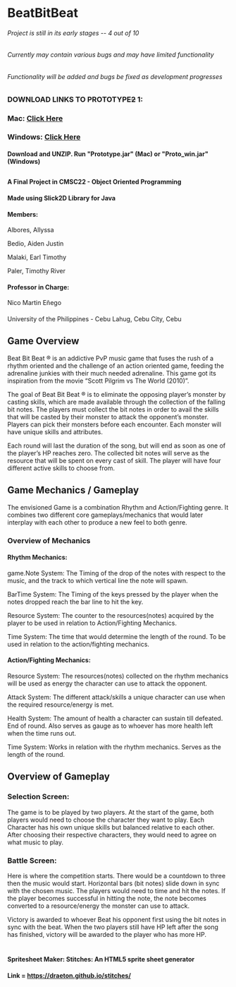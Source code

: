 # BeatBitBeat
###### Project is still in its early stages -- 4 out of 10
###### Currently may contain various bugs and may have limited functionality
###### Functionality will be added and bugs be fixed as development progresses

### DOWNLOAD LINKS TO PROTOTYPE~~2~~ 1:
### Mac: [Click Here](https://drive.google.com/file/d/0B0r3dLz7TnK6Wmh0SC1NQVVxeVk/view?usp=sharing)
### Windows: [Click Here](https://drive.google.com/open?id=0B0r3dLz7TnK6d2VZeGtqdTBlTms)
#### Download and UNZIP. Run "Prototype.jar" (Mac) or "Proto_win.jar" (Windows)
##

#### A Final Project in CMSC22 - Object Oriented Programming
#### Made using Slick2D Library for Java

#### Members:
Albores, Allyssa

Bedio, Aiden Justin

Malaki, Earl Timothy

Paler, Timothy River 


#### Professor in Charge:
Nico Martin Eñego

####
University of the Philippines - Cebu
Lahug, Cebu City, Cebu


## Game Overview

Beat Bit Beat ® is an addictive PvP music game that fuses the rush of a rhythm oriented and the challenge of an action oriented game, feeding the adrenaline junkies with their much needed adrenaline. This game got its inspiration from the movie “Scott Pilgrim vs The World (2010)”.


The goal of Beat Bit Beat ® is to eliminate the opposing player’s monster by casting skills, which are made available through the collection of the falling bit notes. The players must collect the bit notes in order to avail the skills that will be casted by their monster to attack the opponent’s monster. Players can pick their monsters before each encounter. Each monster will have unique skills and attributes.


Each round will last the duration of the song, but will end as soon as one of the player’s HP reaches zero. The collected bit notes will serve as the resource that will be spent on every cast of skill. The player will have four different active skills to choose from.


## Game Mechanics / Gameplay


The envisioned Game is a combination Rhythm and Action/Fighting genre. It combines two different core gameplays/mechanics that would later interplay with each other to produce a new feel to both genre.


### Overview of Mechanics


#### Rhythm Mechanics:
	
game.Note System: The Timing of the drop of the notes with respect to the music, and the track to which vertical line the note will spawn.

BarTime System: The Timing of the keys pressed by the player when the notes      dropped reach the bar line to hit the key.

Resource System: The counter to the resources(notes) acquired by the player to be used in relation to Action/Fighting Mechanics.

Time System: The time that would determine the length of the round. To be used in relation to the action/fighting mechanics.


#### Action/Fighting Mechanics:

Resource System: The resources(notes) collected on the rhythm mechanics will be used as energy the character can use to attack the opponent.

Attack System: The different attack/skills a unique character can use when the required resource/energy is met.

Health System: The amount of health a character can sustain till defeated. End of round. Also serves as gauge as to whoever has more health left when the time runs out.

Time System: Works in relation with the rhythm mechanics. Serves as the length of the round.


## Overview of Gameplay

### Selection Screen:

The game is to be played by two players. At the start of the game, both players would need to choose the character they want to play. Each Character has his own unique skills but balanced relative to each other. After choosing their respective characters, they would need to agree on what music to play.

### Battle Screen:

Here is where the competition starts. There would be a countdown to three then the music would start. Horizontal bars (bit notes) slide down in sync with the chosen music. The players would need to time and hit the notes. If the player becomes successful in hitting the note, the note becomes converted to a resource/energy the monster can use to attack.     

Victory is awarded to whoever Beat his opponent first using the bit notes in sync with the beat. When the two players still have HP left after the song has finished, victory will be awarded to the player who has more HP.


#

#### Spritesheet Maker: Stitches: An HTML5 sprite sheet generator
#### Link = https://draeton.github.io/stitches/


